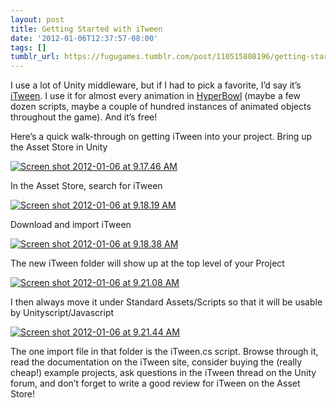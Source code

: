 ```yaml
---
layout: post
title: Getting Started with iTween
date: '2012-01-06T12:37:57-08:00'
tags: []
tumblr_url: https://fugugames.tumblr.com/post/110515808196/getting-started-with-itween
---
```

I use a lot of Unity middleware, but if I had to pick a favorite, I’d say it’s [iTween](http://itween.pixelplacement.com/). I use it for almost every animation in [HyperBowl](http://hyperbowl3d.com/) (maybe a few dozen scripts, maybe a couple of hundred instances of animated objects throughout the game). And it’s free!

Here’s a quick walk-through on getting iTween into your project. Bring up the Asset Store in Unity

[![](http://itshardtofondlepenguins.com/wp-content/uploads/2012/01/Screen-shot-2012-01-06-at-9.17.46-AM.png "Screen shot 2012-01-06 at 9.17.46 AM")](http://itshardtofondlepenguins.com/wp-content/uploads/2012/01/Screen-shot-2012-01-06-at-9.17.46-AM.png)

In the Asset Store, search for iTween

[![](http://itshardtofondlepenguins.com/wp-content/uploads/2012/01/Screen-shot-2012-01-06-at-9.18.19-AM.png "Screen shot 2012-01-06 at 9.18.19 AM")](http://itshardtofondlepenguins.com/wp-content/uploads/2012/01/Screen-shot-2012-01-06-at-9.18.19-AM.png)

Download and import iTween

[![](http://itshardtofondlepenguins.com/wp-content/uploads/2012/01/Screen-shot-2012-01-06-at-9.18.38-AM.png "Screen shot 2012-01-06 at 9.18.38 AM")](http://itshardtofondlepenguins.com/wp-content/uploads/2012/01/Screen-shot-2012-01-06-at-9.18.38-AM.png)

The new iTween folder will show up at the top level of your Project

[![](http://itshardtofondlepenguins.com/wp-content/uploads/2012/01/Screen-shot-2012-01-06-at-9.21.08-AM.png "Screen shot 2012-01-06 at 9.21.08 AM")](http://itshardtofondlepenguins.com/wp-content/uploads/2012/01/Screen-shot-2012-01-06-at-9.21.08-AM.png)

I then always move it under Standard Assets/Scripts so that it will be usable by Unityscript/Javascript

[![](http://itshardtofondlepenguins.com/wp-content/uploads/2012/01/Screen-shot-2012-01-06-at-9.21.44-AM.png "Screen shot 2012-01-06 at 9.21.44 AM")](http://itshardtofondlepenguins.com/wp-content/uploads/2012/01/Screen-shot-2012-01-06-at-9.21.44-AM.png)

The one import file in that folder is the iTween.cs script. Browse through it, read the documentation on the iTween site, consider buying the (really cheap!) example projects, ask questions in the iTween thread on the Unity forum, and don’t forget to write a good review for iTween on the Asset Store!

